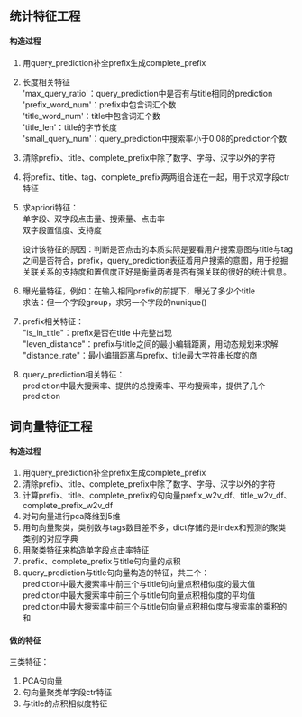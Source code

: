 ## 统计特征工程
#### 构造过程
1. 用query_prediction补全prefix生成complete_prefix  
2. 长度相关特征  
   'max_query_ratio'：query_prediction中是否有与title相同的prediction  
   'prefix_word_num'：prefix中包含词汇个数  
   'title_word_num'：title中包含词汇个数  
   'title_len'：title的字节长度  
   'small_query_num'：query_prediction中搜索率小于0.08的prediction个数  
3. 清除prefix、title、complete_prefix中除了数字、字母、汉字以外的字符   
4. 将prefix、title、tag、complete_prefix两两组合连在一起，用于求双字段ctr特征  
5. 求apriori特征：   
   单字段、双字段点击量、搜索量、点击率  
   双字段置信度、支持度  
   
   设计该特征的原因：判断是否点击的本质实际是要看用户搜索意图与title与tag之间是否符合，prefix，query_prediction表征着用户搜索的意图，用于挖掘关联关系的支持度和置信度正好是衡量两者是否有强关联的很好的统计信息。  
   
6. 曝光量特征，例如：在输入相同prefix的前提下，曝光了多少个title  
   求法：但一个字段group，求另一个字段的nunique()  

7. prefix相关特征：  
   "is_in_title"：prefix是否在title 中完整出现  
   "leven_distance"：prefix与title之间的最小编辑距离，用动态规划来求解  
   "distance_rate"：最小编辑距离与prefix、title最大字符串长度的商  
 
8. query_prediction相关特征：  
   prediction中最大搜索率、提供的总搜索率、平均搜索率，提供了几个prediction  
   
## 词向量特征工程
#### 构造过程
1. 用query_prediction补全prefix生成complete_prefix  
2. 清除prefix、title、complete_prefix中除了数字、字母、汉字以外的字符  
3. 计算prefix、title、complete_prefix的句向量prefix_w2v_df、title_w2v_df、complete_prefix_w2v_df  
4. 对句向量进行pca降维到5维  
5. 用句向量聚类，类别数与tags数目差不多，dict存储的是index和预测的聚类类别的对应字典  
6. 用聚类特征来构造单字段点击率特征  
7. prefix、complete_prefix与title句向量的点积  
8. query_prediction与title句向量构造的特征，共三个：  
   prediction中最大搜索率中前三个与title句向量点积相似度的最大值  
   prediction中最大搜索率中前三个与title句向量点积相似度的平均值  
   prediction中最大搜索率中前三个与title句向量点积相似度与搜索率的乘积的和  

#### 做的特征
三类特征：  
1. PCA句向量  
2. 句向量聚类单字段ctr特征  
3. 与title的点积相似度特征  
